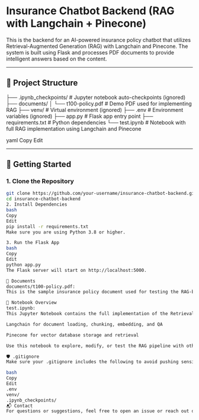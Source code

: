 # Insurance Chatbot Backend (RAG with Langchain + Pinecone)

This is the backend for an AI-powered insurance policy chatbot that utilizes Retrieval-Augmented Generation (RAG) with Langchain and Pinecone. The system is built using Flask and processes PDF documents to provide intelligent answers based on the content.

---

## 📁 Project Structure

├── .ipynb_checkpoints/ # Jupyter notebook auto-checkpoints (ignored) ├── documents/ │ └── t100-policy.pdf # Demo PDF used for implementing RAG ├── venv/ # Virtual environment (ignored) ├── .env # Environment variables (ignored) ├── app.py # Flask app entry point ├── requirements.txt # Python dependencies └── test.ipynb # Notebook with full RAG implementation using Langchain and Pinecone

yaml
Copy
Edit

---

## 🚀 Getting Started

### 1. Clone the Repository

```bash
git clone https://github.com/your-username/insurance-chatbot-backend.git
cd insurance-chatbot-backend
2. Install Dependencies
bash
Copy
Edit
pip install -r requirements.txt
Make sure you are using Python 3.8 or higher.

3. Run the Flask App
bash
Copy
Edit
python app.py
The Flask server will start on http://localhost:5000.

📄 Documents
documents/t100-policy.pdf:
This is the sample insurance policy document used for testing the RAG-based chatbot.

📓 Notebook Overview
test.ipynb:
This Jupyter Notebook contains the full implementation of the Retrieval-Augmented Generation pipeline using:

Langchain for document loading, chunking, embedding, and QA

Pinecone for vector database storage and retrieval

Use this notebook to explore, modify, or test the RAG pipeline with other documents.

🛡️ .gitignore
Make sure your .gitignore includes the following to avoid pushing sensitive or unnecessary files:

bash
Copy
Edit
.env
venv/
.ipynb_checkpoints/
📬 Contact
For questions or suggestions, feel free to open an issue or reach out directly.
